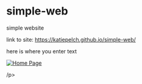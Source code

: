 # simple-web
simple website

link to site: https://katiepelch.github.io/simple-web/

here is where you enter text

<div class="center">

<div class="tableauPlaceholder" id="viz1618328517699" style="position: relative">

<noscript>[![Home Page ](https://public.tableau.com/static/images/KP/KP_20_08_09/HomePage/1_rss.png)](#)</noscript>

<object class="tableauViz" style="display:none;"><param name="host_url" value="https%3A%2F%2Fpublic.tableau.com%2F"> <param name="embed_code_version" value="3"> <param name="site_root" value=""><param name="name" value="KP_20_08_09/HomePage"><param name="tabs" value="no"><param name="toolbar" value="yes"><param name="static_image" value="https://public.tableau.com/static/images/KP/KP_20_08_09/HomePage/1.png"> <param name="animate_transition" value="yes"><param name="display_static_image" value="yes"><param name="display_spinner" value="yes"><param name="display_overlay" value="yes"><param name="display_count" value="yes"><param name="language" value="en"><param name="filter" value="publish=yes"></object></div>

<script type="text/javascript">var divElement = document.getElementById('viz1618328517699'); var vizElement = divElement.getElementsByTagName('object')[0]; if ( divElement.offsetWidth > 800 ) { vizElement.style.width='1366px';vizElement.style.height='2027px';} else if ( divElement.offsetWidth > 500 ) { vizElement.style.width='1366px';vizElement.style.height='2027px';} else { vizElement.style.width='100%';vizElement.style.height='1327px';} var scriptElement = document.createElement('script'); scriptElement.src = 'https://public.tableau.com/javascripts/api/viz_v1.js'; vizElement.parentNode.insertBefore(scriptElement, vizElement);</script> /p></div>
